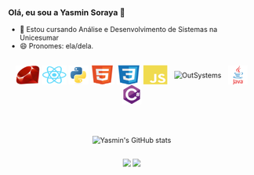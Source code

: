 ### Olá, eu sou a Yasmin Soraya 👋

- 🌱 Estou cursando Análise e Desenvolvimento de Sistemas na Unicesumar
- 😄 Pronomes: ela/dela.

<div align="center">

  <div style="display: inline_block"><br>
      <img align="center" alt="Ruby" height="40" width="50" src="https://raw.githubusercontent.com/devicons/devicon/master/icons/ruby/ruby-original.svg">
      <img align="center" alt="React" height="40" width="50" src="https://raw.githubusercontent.com/devicons/devicon/master/icons/react/react-original.svg">
      <img align="center" alt="Python" height="40" width="40"  src="https://raw.githubusercontent.com/devicons/devicon/55609aa5bd817ff167afce0d965585c92040787a/icons/python/python-original.svg">
      <img align="center" alt="HTML" height="40" width="50" src="https://raw.githubusercontent.com/devicons/devicon/master/icons/html5/html5-original.svg">
      <img align="center" alt="CSS" height="40" width="50" src="https://raw.githubusercontent.com/devicons/devicon/master/icons/css3/css3-original.svg">
      <img align="center" alt="Js" height="40" width="50" src="https://raw.githubusercontent.com/devicons/devicon/master/icons/javascript/javascript-plain.svg">
      <img align="center" alt="OutSystems" height="40" width="40" style="margin-left: 10px; margin-right: 10px" src="https://taikai.azureedge.net/NFYN09GszVsWbwl4wF5DLW-NCEdK96uq8EQ_WpNBQFo/rs:fit:350:0:0/aHR0cHM6Ly9zdG9yYWdlLmdvb2dsZWFwaXMuY29tL3RhaWthaS1zdG9yYWdlL2ltYWdlcy84ZjIzMGVjMC02NmIzLTExZWEtYmQ0NS0yZjU5N2IwNDdiYjhvdXRzeXN0ZW1zLWxvZ28ucG5n">
      <img align="center" alt="Java" height="40" width="40" src="https://raw.githubusercontent.com/devicons/devicon/55609aa5bd817ff167afce0d965585c92040787a/icons/java/java-original-wordmark.svg">
      <img align="center" alt="CSharp" height="40" width="40" src="https://raw.githubusercontent.com/devicons/devicon/master/icons/csharp/csharp-original.svg">
      

  <br> <br> <br>
  ![Yasmin's GitHub stats](https://github-readme-stats.vercel.app/api?username=nimsaysm&show_icons=true&theme=radical)

  </div>
  
  ##
  
  <div> 
    <a href="https://www.linkedin.com/in/yasmin-soraya/" target="_blank"><img src="https://img.shields.io/badge/-LinkedIn-%230077B5?style=for-the-badge&logo=linkedin&logoColor=white" target="_blank"></a> 
    <a href = "mailto:yasmin.soraya14@gmail.com"><img src="https://img.shields.io/badge/-Gmail-%23333?style=for-the-badge&logo=gmail&logoColor=white" target="_blank"></a>
  </div>
</div>


